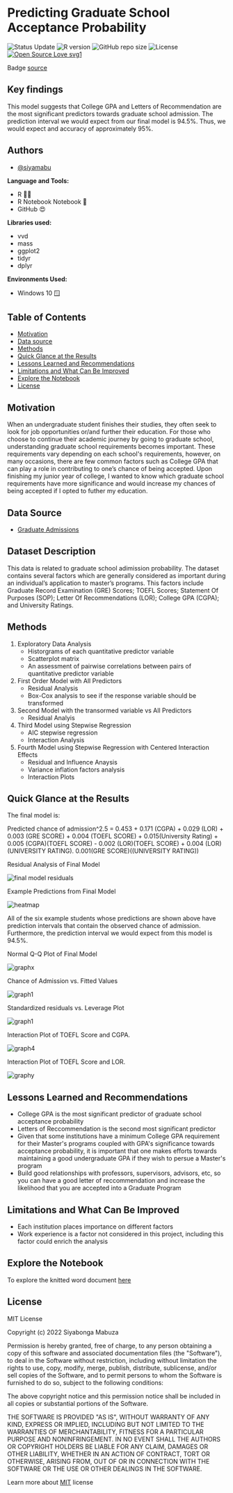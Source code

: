 # Predicting Graduate School Acceptance Probability

![Status Update](https://img.shields.io/badge/Status-Complete-brightgreen) 
![R version](https://img.shields.io/badge/R%20version-4.2.1%2B-lightgrey)
![GitHub repo size](https://img.shields.io/github/repo-size/siyamabu/Graduate-School_Acceptance)
![License](https://img.shields.io/badge/License-MIT-green)
[![Open Source Love svg1](https://badges.frapsoft.com/os/v1/open-source.svg?v=103)](https://github.com/ellerbrock/open-source-badges/)

Badge [source](https://shields.io/)

## Key findings

This model suggests that College GPA and Letters of Recommendation are the most significant predictors towards graduate school admission. The prediction interval we would expect from our final model is 94.5%. Thus, we would expect and accuracy of approximately 95%. 

## Authors

- [@siyamabu](https://www.github.com/siyamabu)

**Language and Tools:**<br />
* R 🏴‍☠️ 
* R Notebook Notebook :notebook:
* GitHub :heart_eyes:

**Libraries used:**<br />
* vvd
* mass
* ggplot2
* tidyr
* dplyr

**Environments Used:**<br />
* Windows 10 🪟

## Table of Contents

  - [Motivation](#motivation)
  - [Data source](#data-source)
  - [Methods](#methods)
  - [Quick Glance at the Results](#quick-glance-at-the-results)
  - [Lessons Learned and Recommendations](#lessons-learned-and-recommendations)
  - [Limitations and What Can Be Improved](#limitations-and-what-can-be-improved)
  - [Explore the Notebook](#explore-the-notebook)
  - [License](#license)

## Motivation 

When an undergraduate student finishes their studies, they often seek to look for job opportunities or/and further their education. For those who choose to continue their academic journey by going to graduate school, understanding graduate school requirements becomes important. These requirements vary depending on each school's requirements, however, on many occasions, there are few common factors such as College GPA that can play a role in contributing to one’s chance of being accepted. Upon finishing my junior year of college, I wanted to know which graduate school requirements have more significance and would increase my chances of being accepted if I opted to futher my education. 

## Data Source

- [Graduate Admissions](https://www.kaggle.com/mohansacharya/graduate-admissions)

## Dataset Description

This data  is related to graduate school adimission probability. The dataset contains several factors which are generally considered as important during an individual’s application to master’s programs. This factors include Graduate Record Examination (GRE) Scores; TOEFL Scores; Statement Of Purposes (SOP); Letter Of Recommendations (LOR); College GPA (CGPA); and University Ratings. 

## Methods

1. Exploratory Data Analysis
    * Historgrams of each quantitative predictor variable 
    * Scatterplot matrix
    * An assessment of pairwise correlations between pairs of quantitative predictor variable
2. First Order Model with All Predictors
    * Residual Analysis
    * Box-Cox analysis to see if the response variable should be transformed
3. Second Model with the transormed variable vs All Predictors
    * Residual Analyis
4. Third Model using Stepwise Regression
   * AIC stepwise regression
   * Interaction Analysis
5. Fourth Model using Stepwise Regression with Centered Interaction Effects
   * Residual and Influence Anaysis
   * Variance inflation factors analysis
   * Interaction Plots

## Quick Glance at the Results

The final model is: 

Predicted chance of admission^2.5  = 0.453 + 0.171 (CGPA) + 0.029 (LOR) + 0.003 (GRE SCORE) + 0.004 (TOEFL SCORE) + 0.015(University Rating) + 0.005 (CGPA)(TOEFL SCORE) - 0.002 (LOR)(TOEFL SCORE) + 0.004 (LOR)(UNIVERSITY RATING). 0.001(GRE SCORE)((UNIVERSITY RATING))

Residual Analysis of Final Model

![final model residuals](pictures/residuals_vs_fitted_plot.png)

Example Predictions from Final Model

![heatmap](pictures/example_predictions.png)

All of the six example students whose predictions are shown above have prediction intervals that contain the observed chance of admission. Furthermore, the prediction interval we would expect from this model is 94.5%.

Normal Q-Q Plot of Final Model

![graphx](pictures/qq_plot.png)

Chance of Admission vs. Fitted Values

![graph1](pictures/aaa.png) 

Standardized residuals vs. Leverage Plot

![graph1](pictures/bbb.png) 

Interaction Plot of TOEFL Score and CGPA. 

![graph4](pictures/interaction_plot1.png)

Interaction Plot of TOEFL Score and LOR.

![graphy](pictures/interaction_plot2.png) 

## Lessons Learned and Recommendations
- College GPA is the most significant predictor of graduate school acceptance probability
- Letters of Reccommendation is the second most significant predictor
- Given that some institutions have a minimum College GPA requirement for their Master's programs coupled with GPA's significance towards acceptance probability, it is important that one makes efforts towards maintaining a good undergraduate GPA if they wish to persue a Master's program
- Build good relationships with professors, supervisors, advisors, etc, so you can have a good letter of reccommendation and increase the likelihood that you are accepted into a Graduate Program

## Limitations and What Can Be Improved
- Each institution places importance on different factors
- Work experience is a factor not considered in this project, including this factor could enrich the analysis

## Explore the Notebook

To explore the knitted word document [here](https://github.com/siyamabu/Graduate-School-Acceptance-/blob/main/graduate_school_probability.docx)

## License

MIT License

Copyright (c) 2022 Siyabonga Mabuza

Permission is hereby granted, free of charge, to any person obtaining a copy
of this software and associated documentation files (the "Software"), to deal
in the Software without restriction, including without limitation the rights
to use, copy, modify, merge, publish, distribute, sublicense, and/or sell
copies of the Software, and to permit persons to whom the Software is
furnished to do so, subject to the following conditions:

The above copyright notice and this permission notice shall be included in all
copies or substantial portions of the Software.

THE SOFTWARE IS PROVIDED "AS IS", WITHOUT WARRANTY OF ANY KIND, EXPRESS OR
IMPLIED, INCLUDING BUT NOT LIMITED TO THE WARRANTIES OF MERCHANTABILITY,
FITNESS FOR A PARTICULAR PURPOSE AND NONINFRINGEMENT. IN NO EVENT SHALL THE
AUTHORS OR COPYRIGHT HOLDERS BE LIABLE FOR ANY CLAIM, DAMAGES OR OTHER
LIABILITY, WHETHER IN AN ACTION OF CONTRACT, TORT OR OTHERWISE, ARISING FROM,
OUT OF OR IN CONNECTION WITH THE SOFTWARE OR THE USE OR OTHER DEALINGS IN THE
SOFTWARE.

Learn more about [MIT](https://choosealicense.com/licenses/mit/) license


